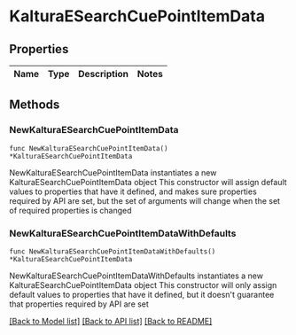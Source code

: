 # KalturaESearchCuePointItemData

## Properties

Name | Type | Description | Notes
------------ | ------------- | ------------- | -------------

## Methods

### NewKalturaESearchCuePointItemData

`func NewKalturaESearchCuePointItemData() *KalturaESearchCuePointItemData`

NewKalturaESearchCuePointItemData instantiates a new KalturaESearchCuePointItemData object
This constructor will assign default values to properties that have it defined,
and makes sure properties required by API are set, but the set of arguments
will change when the set of required properties is changed

### NewKalturaESearchCuePointItemDataWithDefaults

`func NewKalturaESearchCuePointItemDataWithDefaults() *KalturaESearchCuePointItemData`

NewKalturaESearchCuePointItemDataWithDefaults instantiates a new KalturaESearchCuePointItemData object
This constructor will only assign default values to properties that have it defined,
but it doesn't guarantee that properties required by API are set


[[Back to Model list]](../README.md#documentation-for-models) [[Back to API list]](../README.md#documentation-for-api-endpoints) [[Back to README]](../README.md)


